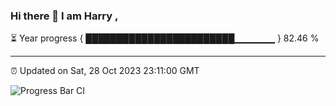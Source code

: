 ### Hi there 👋 I am Harry , 

⏳ Year progress { ████████████████████████▁▁▁▁▁▁ } 82.46 %

---

⏰ Updated on Sat, 28 Oct 2023 23:11:00 GMT

![Progress Bar CI](https://github.com/duykhang68/duykhang68/workflows/Progress%20Bar%20CI/badge.svg)
